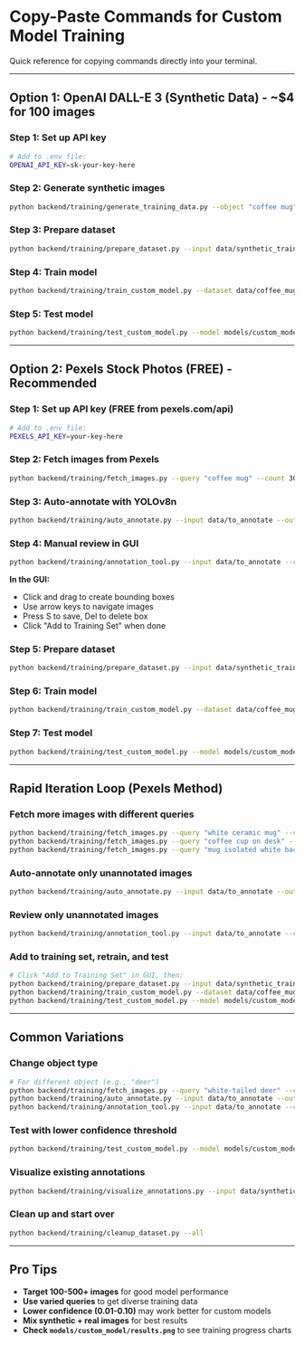 # Copy-Paste Commands for Custom Model Training

Quick reference for copying commands directly into your terminal.

---

## Option 1: OpenAI DALL-E 3 (Synthetic Data) - ~$4 for 100 images

### Step 1: Set up API key
```bash
# Add to .env file:
OPENAI_API_KEY=sk-your-key-here
```

### Step 2: Generate synthetic images
```bash
python backend/training/generate_training_data.py --object "coffee mug" --background "kitchen countertop with natural lighting" --count 100
```

### Step 3: Prepare dataset
```bash
python backend/training/prepare_dataset.py --input data/synthetic_training --output data/training_data --split 70 20 10 --clean
```

### Step 4: Train model
```bash
python backend/training/train_custom_model.py --dataset data/coffee_mug_dataset.yaml --epochs 100 --batch 8 --model n
```

### Step 5: Test model
```bash
python backend/training/test_custom_model.py --model models/custom_model/weights/best.pt --images data/training_data/images/val --confidence 0.25
```

---

## Option 2: Pexels Stock Photos (FREE) - Recommended

### Step 1: Set up API key (FREE from pexels.com/api)
```bash
# Add to .env file:
PEXELS_API_KEY=your-key-here
```

### Step 2: Fetch images from Pexels
```bash
python backend/training/fetch_images.py --query "coffee mug" --count 30 --source pexels
```

### Step 3: Auto-annotate with YOLOv8n
```bash
python backend/training/auto_annotate.py --input data/to_annotate --output data/to_annotate --model models/yolov8n.pt --class-ids 0
```

### Step 4: Manual review in GUI
```bash
python backend/training/annotation_tool.py --input data/to_annotate --class-ids 0
```

**In the GUI:**
- Click and drag to create bounding boxes
- Use arrow keys to navigate images
- Press S to save, Del to delete box
- Click "Add to Training Set" when done

### Step 5: Prepare dataset
```bash
python backend/training/prepare_dataset.py --input data/synthetic_training --output data/training_data --split 70 20 10 --clean
```

### Step 6: Train model
```bash
python backend/training/train_custom_model.py --dataset data/coffee_mug_dataset.yaml --epochs 100 --batch 8 --model n
```

### Step 7: Test model
```bash
python backend/training/test_custom_model.py --model models/custom_model/weights/best.pt --images data/training_data/images/val --confidence 0.25
```

---

## Rapid Iteration Loop (Pexels Method)

### Fetch more images with different queries
```bash
python backend/training/fetch_images.py --query "white ceramic mug" --count 20 --source pexels
python backend/training/fetch_images.py --query "coffee cup on desk" --count 20 --source pexels
python backend/training/fetch_images.py --query "mug isolated white background" --count 20 --source pexels
```

### Auto-annotate only unannotated images
```bash
python backend/training/auto_annotate.py --input data/to_annotate --output data/to_annotate --model models/yolov8n.pt --class-ids 0
```

### Review only unannotated images
```bash
python backend/training/annotation_tool.py --input data/to_annotate --class-ids 0 --unannotated-only
```

### Add to training set, retrain, and test
```bash
# Click "Add to Training Set" in GUI, then:
python backend/training/prepare_dataset.py --input data/synthetic_training --output data/training_data --split 70 20 10 --clean
python backend/training/train_custom_model.py --dataset data/coffee_mug_dataset.yaml --epochs 100 --batch 8 --model n
python backend/training/test_custom_model.py --model models/custom_model/weights/best.pt --images data/training_data/images/val --confidence 0.04
```

---

## Common Variations

### Change object type
```bash
# For different object (e.g., "deer")
python backend/training/fetch_images.py --query "white-tailed deer" --count 30 --source pexels
python backend/training/auto_annotate.py --input data/to_annotate --output data/to_annotate --model models/yolov8n.pt --class-ids 0
python backend/training/annotation_tool.py --input data/to_annotate --class-ids 0 --classes "deer"
```

### Test with lower confidence threshold
```bash
python backend/training/test_custom_model.py --model models/custom_model/weights/best.pt --images data/training_data/images/val --confidence 0.01
```

### Visualize existing annotations
```bash
python backend/training/visualize_annotations.py --input data/synthetic_training --output data/annotation_check
```

### Clean up and start over
```bash
python backend/training/cleanup_dataset.py --all
```

---

## Pro Tips

- **Target 100-500+ images** for good model performance
- **Use varied queries** to get diverse training data
- **Lower confidence (0.01-0.10)** may work better for custom models
- **Mix synthetic + real images** for best results
- **Check `models/custom_model/results.png`** to see training progress charts
